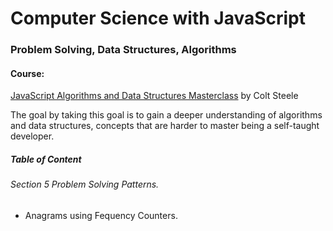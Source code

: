 # Computer Science with JavaScript

### Problem Solving, Data Structures, Algorithms

#### Course:

[JavaScript Algorithms and Data Structures Masterclass](https://www.udemy.com/js-algorithms-and-data-structures-masterclass/) by Colt Steele

The goal by taking this goal is to gain a deeper understanding of algorithms and data structures, concepts that are harder to master being a self-taught developer.

##### Table of Content

###### Section 5 Problem Solving Patterns.

- Anagrams using Fequency Counters.
